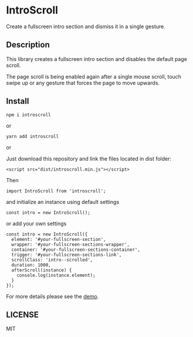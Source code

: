 # IntroScroll

Create a fullscreen intro section and dismiss it in a single gesture.

## Description

This library creates a fullscreen intro section and disables the default page scroll.

The page scroll is being enabled again after a single mouse scroll, touch swipe up or any gesture that forces the page to move upwards.

## Install

```
npm i introscroll
```

or

```
yarn add introscroll
```

or

Just download this repository and link the files located in dist folder:

```
<script src="dist/introscroll.min.js"></script>
```

Then

```
import IntroScroll from 'introscroll';
```

and initialize an instance using default settings

```
const intro = new IntroScroll();
```

or add your own settings

```
const intro = new IntroScroll({
  element: '#your-fullscreen-section',
  wrapper: '#your-fullscreen-sections-wrapper',
  container: '#your-fullscreen-sections-container',
  trigger: '#your-fullscreen-sections-link',
  scrollClass: 'intro--scrolled',
  duration: 1000,
  afterScroll(instance) {
    console.log(instance.element);
  }
});
```

For more details please see the [demo](./demo/).

## LICENSE

MIT
